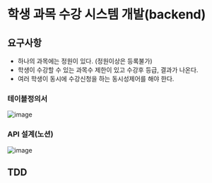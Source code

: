 # 학생 과목 수강 시스템 개발(backend)

## 요구사항
- 하나의 과목에는 정원이 있다. (정원이상은 등록불가) <br>
- 학생이 수강할 수 있는 과목수 제한이 있고 수강후 등급, 결과가 나온다. <br>
- 여러 학생이 동시에 수강신청을 하는 동시성제어를 해야 한다. <br>

### 테이블정의서
![image](https://github.com/MyoungSoo7/tdd-start/assets/13523622/70375533-4cf6-4791-bfbf-f4ab8adacb83)
### API 설계(노션) 
![image](https://github.com/MyoungSoo7/tdd-start/assets/13523622/9e7f02d9-afc2-46a8-a045-7b22d510f87e)

## TDD
<!--
## 개발순서
데이터모델링<br>
### ERD
![image](https://github.com/MyoungSoo7/tdd-start/assets/13523622/84b4541b-ef29-43af-ad0e-7d72772dc70f)
-- 요구사항 정의서<br>
-- ![image](https://github.com/MyoungSoo7/tdd-start/assets/13523622/6ce52a32-52c4-414d-9a1a-87787f750103)
-- 객체정의서 <br>
-- ![image](https://github.com/MyoungSoo7/tdd-start/assets/13523622/8cc477c6-a62f-4b50-9748-d6805eb084f8)
-- ![image](https://github.com/MyoungSoo7/tdd-start/assets/13523622/8d88e39e-5d13-40fc-99b3-b5976306c4e8)

-->
